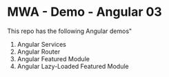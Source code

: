 # MWA - Demo - Angular 03
This repo has the following Angular demos"
1. Angular Services
2. Angular Router
3. Angular Featured Module
4. Angular Lazy-Loaded Featured Module
